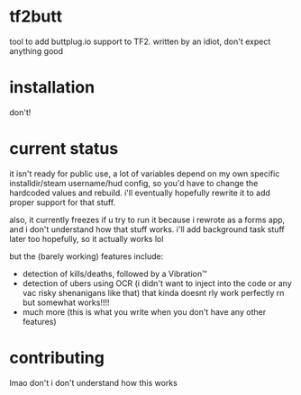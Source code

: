# tf2butt
tool to add buttplug.io support to TF2. written by an idiot, don't expect anything good

# installation

don't!

# current status
it isn't ready for public use, a lot of variables depend on my own specific installdir/steam username/hud config, so you'd have to change the hardcoded values and rebuild. i'll eventually hopefully rewrite it to add proper support for that stuff.

also, it currently freezes if u try to run it because i rewrote as a forms app, and i don't understand how that stuff works. i'll add background task stuff later too hopefully, so it actually works lol

but the (barely working) features include:

* detection of kills/deaths, followed by a Vibration™
* detection of ubers using OCR (i didn't want to inject into the code or any vac risky shenanigans like that) that kinda doesnt rly work perfectly rn but somewhat works!!!!
* much more (this is what you write when you don't have any other features)


# contributing
lmao don't i don't understand how this works